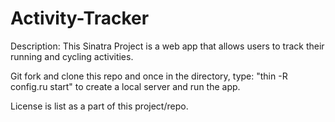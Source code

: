 # Activity-Tracker


Description:
This Sinatra Project is a web app that allows users to track their running and cycling activities.

Git fork and clone this repo and once in the directory, type: "thin -R config.ru start"  to create a local server and run the app.

License is list as a part of this project/repo.

